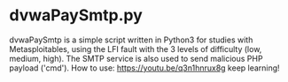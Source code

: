# dvwaPaySmtp.py
dvwaPaySmtp is a simple script written in Python3 for studies with Metasploitables,
using the LFI fault with the 3 levels of difficulty (low, medium, high). 
The SMTP service is also used to send malicious PHP payload ('cmd'). 
How to use: https://youtu.be/q3n1hnrux8g
keep learning!
